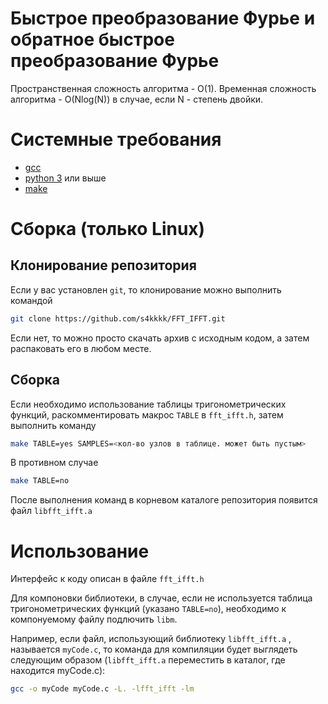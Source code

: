 #   Быстрое преобразование Фурье и обратное быстрое преобразование Фурье
Пространственная сложность алгоритма - O(1).
Временная сложность алгоритма - O(Nlog(N)) в случае, если N - степень двойки.

# Системные требования
- [gcc](https://gcc.gnu.org/install/)
- [python 3](https://www.python.org/downloads/) или выше
- [make](https://www.gnu.org/software/make/)

# Сборка (только Linux)

## Клонирование репозитория
Если у вас установлен `git`, то клонирование можно выполнить командой
```bash
git clone https://github.com/s4kkkk/FFT_IFFT.git
```
Если нет, то можно просто скачать архив с исходным кодом, а затем распаковать его в любом месте.

## Сборка

Если необходимо использование таблицы тригонометрических функций, раскомментировать макрос `TABLE` в `fft_ifft.h`, затем выполнить команду
```bash
make TABLE=yes SAMPLES=<кол-во узлов в таблице. может быть пустым> 
```
В противном случае
```bash
make TABLE=no
```
После выполнения команд в корневом каталоге репозитория появится файл `libfft_ifft.a`

# Использование
Интерфейс к коду описан в файле `fft_ifft.h`

Для компоновки библиотеки, в случае, если не используется таблица тригонометрических функций (указано `TABLE=no`), необходимо к компонуемому файлу подлючить `libm`.


Например, если файл, использующий библиотеку `libfft_ifft.a` , называется `myCode.c`, то команда для компиляции будет выглядеть следующим образом (`libfft_ifft.a` переместить в каталог, где находится myCode.c):
```bash
gcc -o myCode myCode.c -L. -lfft_ifft -lm
```


